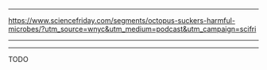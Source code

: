 
---

https://www.sciencefriday.com/segments/octopus-suckers-harmful-microbes/?utm_source=wnyc&utm_medium=podcast&utm_campaign=scifri

---



---

TODO